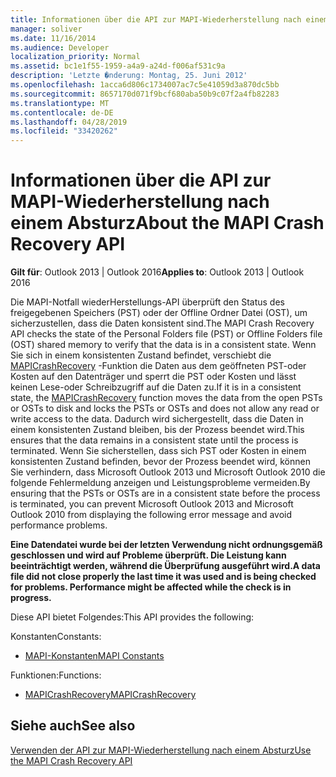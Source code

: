 ```yaml
---
title: Informationen über die API zur MAPI-Wiederherstellung nach einem Absturz
manager: soliver
ms.date: 11/16/2014
ms.audience: Developer
localization_priority: Normal
ms.assetid: bc1e1f55-1959-a4a9-a24d-f006af531c9a
description: 'Letzte �nderung: Montag, 25. Juni 2012'
ms.openlocfilehash: 1acca6d806c1734007ac7c5e41059d3a870dc5bb
ms.sourcegitcommit: 8657170d071f9bcf680aba50b9c07f2a4fb82283
ms.translationtype: MT
ms.contentlocale: de-DE
ms.lasthandoff: 04/28/2019
ms.locfileid: "33420262"
---
```

# <a name="about-the-mapi-crash-recovery-api"></a><span data-ttu-id="edd86-103">Informationen über die API zur MAPI-Wiederherstellung nach einem Absturz</span><span class="sxs-lookup"><span data-stu-id="edd86-103">About the MAPI Crash Recovery API</span></span>

  
  
<span data-ttu-id="edd86-104">**Gilt für**: Outlook 2013 | Outlook 2016</span><span class="sxs-lookup"><span data-stu-id="edd86-104">**Applies to**: Outlook 2013 | Outlook 2016</span></span> 
  
<span data-ttu-id="edd86-105">Die MAPI-Notfall wiederHerstellungs-API überprüft den Status des freigegebenen Speichers (PST) oder der Offline Ordner Datei (OST), um sicherzustellen, dass die Daten konsistent sind.</span><span class="sxs-lookup"><span data-stu-id="edd86-105">The MAPI Crash Recovery API checks the state of the Personal Folders file (PST) or Offline Folders file (OST) shared memory to verify that the data is in a consistent state.</span></span> <span data-ttu-id="edd86-106">Wenn Sie sich in einem konsistenten Zustand befindet, verschiebt die [MAPICrashRecovery](mapicrashrecovery.md) -Funktion die Daten aus dem geöffneten PST-oder Kosten auf den Datenträger und sperrt die PST oder Kosten und lässt keinen Lese-oder Schreibzugriff auf die Daten zu.</span><span class="sxs-lookup"><span data-stu-id="edd86-106">If it is in a consistent state, the [MAPICrashRecovery](mapicrashrecovery.md) function moves the data from the open PSTs or OSTs to disk and locks the PSTs or OSTs and does not allow any read or write access to the data.</span></span> <span data-ttu-id="edd86-107">Dadurch wird sichergestellt, dass die Daten in einem konsistenten Zustand bleiben, bis der Prozess beendet wird.</span><span class="sxs-lookup"><span data-stu-id="edd86-107">This ensures that the data remains in a consistent state until the process is terminated.</span></span> <span data-ttu-id="edd86-108">Wenn Sie sicherstellen, dass sich PST oder Kosten in einem konsistenten Zustand befinden, bevor der Prozess beendet wird, können Sie verhindern, dass Microsoft Outlook 2013 und Microsoft Outlook 2010 die folgende Fehlermeldung anzeigen und Leistungsprobleme vermeiden.</span><span class="sxs-lookup"><span data-stu-id="edd86-108">By ensuring that the PSTs or OSTs are in a consistent state before the process is terminated, you can prevent Microsoft Outlook 2013 and Microsoft Outlook 2010 from displaying the following error message and avoid performance problems.</span></span> 
  
 <span data-ttu-id="edd86-109">**Eine Datendatei wurde bei der letzten Verwendung nicht ordnungsgemäß geschlossen und wird auf Probleme überprüft. Die Leistung kann beeinträchtigt werden, während die Überprüfung ausgeführt wird.**</span><span class="sxs-lookup"><span data-stu-id="edd86-109">**A data file did not close properly the last time it was used and is being checked for problems. Performance might be affected while the check is in progress.**</span></span>
  
<span data-ttu-id="edd86-110">Diese API bietet Folgendes:</span><span class="sxs-lookup"><span data-stu-id="edd86-110">This API provides the following:</span></span>
  
<span data-ttu-id="edd86-111">Konstanten</span><span class="sxs-lookup"><span data-stu-id="edd86-111">Constants:</span></span>
  
- [<span data-ttu-id="edd86-112">MAPI-Konstanten</span><span class="sxs-lookup"><span data-stu-id="edd86-112">MAPI Constants</span></span>](mapi-constants.md)
    
<span data-ttu-id="edd86-113">Funktionen:</span><span class="sxs-lookup"><span data-stu-id="edd86-113">Functions:</span></span>
  
- [<span data-ttu-id="edd86-114">MAPICrashRecovery</span><span class="sxs-lookup"><span data-stu-id="edd86-114">MAPICrashRecovery</span></span>](mapicrashrecovery.md)
    
## <a name="see-also"></a><span data-ttu-id="edd86-115">Siehe auch</span><span class="sxs-lookup"><span data-stu-id="edd86-115">See also</span></span>



[<span data-ttu-id="edd86-116">Verwenden der API zur MAPI-Wiederherstellung nach einem Absturz</span><span class="sxs-lookup"><span data-stu-id="edd86-116">Use the MAPI Crash Recovery API</span></span>](how-to-use-the-mapi-crash-recovery-api.md)


